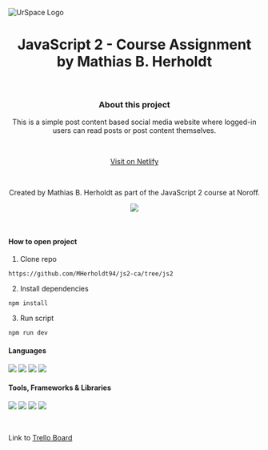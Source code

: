![UrSpace Logo](https://github.com/MHerholdt94/js2-ca/assets/81162745/38c11326-d4f9-4aed-abde-522757e89ed0)

<div align="center">
  <h1>JavaScript 2 - Course Assignment by Mathias B. Herholdt</h1>
</div>

&nbsp;

<div align="center">
  <h3>About this project</h3>
  This is a simple post content based social media website where logged-in users can read posts or post content themselves.

  &nbsp;

  <a href="https://jazzy-creponne-3f2db0.netlify.app/">Visit on Netlify</a>

  &nbsp;
  
  Created by Mathias B. Herholdt as part of the JavaScript 2 course at Noroff.
  
  <img src="https://github.com/MHerholdt94/js2-ca/assets/81162745/e38b900a-6a65-4199-95ca-c88d668bf8db" />
</div>

&nbsp;

<div>
  <h4>How to open project</h4>

  1. Clone repo

```
https://github.com/MHerholdt94/js2-ca/tree/js2
```

  2. Install dependencies

```
npm install
```

  3. Run script

```
npm run dev
```

  <h4>Languages</h4>
  <img src="https://img.shields.io/badge/HTML5-E34F26?style=for-the-badge&logo=html5&logoColor=white" />
  <img src="https://img.shields.io/badge/CSS3-1572B6?style=for-the-badge&logo=css3&logoColor=white" />
  <img src="https://img.shields.io/badge/Sass-CC6699?style=for-the-badge&logo=sass&logoColor=white" />
  <img src="https://img.shields.io/badge/JavaScript-323330?style=for-the-badge&logo=javascript&logoColor=F7DF1E" />

  <h4>Tools, Frameworks & Libraries</h4>
  <img src="https://img.shields.io/badge/VSCode-0078D4?style=for-the-badge&logo=visual%20studio%20code&logoColor=white" />
  <img src="https://img.shields.io/badge/Netlify-00C7B7?style=for-the-badge&logo=netlify&logoColor=white" />
  <img src="https://img.shields.io/badge/Font_Awesome-339AF0?style=for-the-badge&logo=fontawesome&logoColor=white" />
  <img src="https://img.shields.io/badge/Bootstrap-563D7C?style=for-the-badge&logo=bootstrap&logoColor=white" />
</div>

&nbsp;

Link to <a href="https://trello.com/invite/b/bahrHuk4/ATTIa30d567d47bda5ffe3c159c9ef3c9e77F660BA2F/javascript-2-course-assignment">Trello Board</a>
